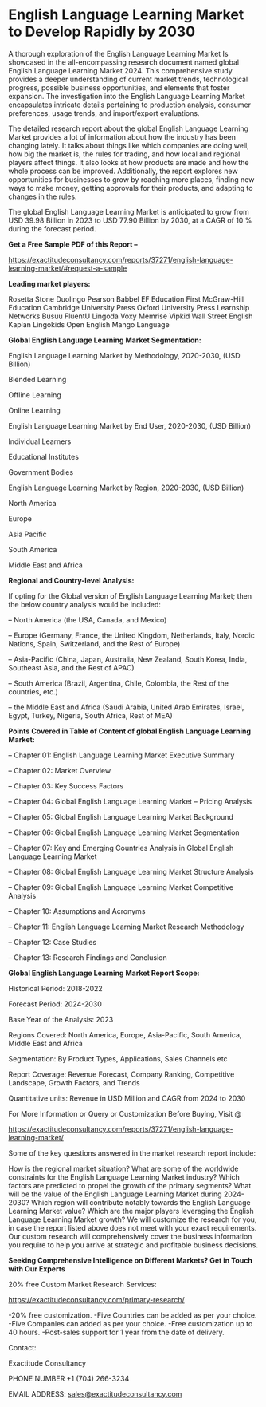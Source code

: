 # English Language Learning Market to Develop Rapidly by 2030

A thorough exploration of the English Language Learning Market Is showcased  in the all-encompassing research document named global English Language Learning Market 2024. This comprehensive study provides a deeper understanding of current market trends, technological progress, possible business opportunities, and elements that foster expansion. The investigation into the English Language Learning Market encapsulates intricate details pertaining to production analysis, consumer preferences, usage trends, and import/export evaluations.

The detailed research report about the global English Language Learning Market provides a lot of information about how the industry has been changing lately. It talks about things like which companies are doing well, how big the market is, the rules for trading, and how local and regional players affect things. It also looks at how products are made and how the whole process can be improved. Additionally, the report explores new opportunities for businesses to grow by reaching more places, finding new ways to make money, getting approvals for their products, and adapting to changes in the rules.

The global English Language Learning Market is anticipated to grow from USD 39.98 Billion in 2023 to USD 77.90 Billion by 2030, at a CAGR of 10 % during the forecast period.

**Get a Free Sample PDF of this Report –**

https://exactitudeconsultancy.com/reports/37271/english-language-learning-market/#request-a-sample
 
**Leading market players:**

Rosetta Stone Duolingo Pearson Babbel EF Education First McGraw-Hill Education Cambridge University Press Oxford University Press Learnship Networks Busuu FluentU Lingoda Voxy Memrise Vipkid Wall Street English Kaplan Lingokids Open English Mango Language

**Global English Language Learning Market Segmentation:**

English Language Learning Market by Methodology, 2020-2030, (USD Billion)

Blended Learning

Offline Learning

Online Learning

English Language Learning Market by End User, 2020-2030, (USD Billion)

Individual Learners

Educational Institutes

Government Bodies

English Language Learning Market by Region, 2020-2030, (USD Billion)

North America

Europe

Asia Pacific

South America

Middle East and Africa

**Regional and Country-level Analysis:**

If opting for the Global version of English Language Learning Market; then the below country analysis would be included:

– North America (the USA, Canada, and Mexico)

– Europe (Germany, France, the United Kingdom, Netherlands, Italy, Nordic Nations, Spain, Switzerland, and the Rest of Europe)

– Asia-Pacific (China, Japan, Australia, New Zealand, South Korea, India, Southeast Asia, and the Rest of APAC)

– South America (Brazil, Argentina, Chile, Colombia, the Rest of the countries, etc.)

– the Middle East and Africa (Saudi Arabia, United Arab Emirates, Israel, Egypt, Turkey, Nigeria, South Africa, Rest of MEA)

**Points Covered in Table of Content of global English Language Learning Market:**

– Chapter 01:  English Language Learning Market Executive Summary

– Chapter 02: Market Overview

– Chapter 03: Key Success Factors

– Chapter 04: Global English Language Learning Market – Pricing Analysis

– Chapter 05: Global English Language Learning Market Background

– Chapter 06: Global English Language Learning Market Segmentation

– Chapter 07: Key and Emerging Countries Analysis in Global English Language Learning Market

– Chapter 08: Global English Language Learning Market Structure Analysis

– Chapter 09: Global English Language Learning Market Competitive Analysis

– Chapter 10: Assumptions and Acronyms

– Chapter 11: English Language Learning Market Research Methodology

– Chapter 12: Case Studies

– Chapter 13: Research Findings and Conclusion

**Global English Language Learning Market Report Scope:**

Historical Period: 2018-2022

Forecast Period: 2024-2030

Base Year of the Analysis: 2023

Regions Covered: North America, Europe, Asia-Pacific, South America, Middle East and Africa

Segmentation: By Product Types, Applications, Sales Channels etc

Report Coverage: Revenue Forecast, Company Ranking, Competitive Landscape, Growth Factors, and Trends

Quantitative units: Revenue in USD Million and CAGR from 2024 to 2030

For More Information or Query or Customization Before Buying, Visit @

https://exactitudeconsultancy.com/reports/37271/english-language-learning-market/

Some of the key questions answered in the market research report include:

How is the regional market situation?
What are some of the worldwide constraints for the English Language Learning Market industry?
Which factors are predicted to propel the growth of the primary segments?
What will be the value of the English Language Learning Market during 2024-2030?
Which region will contribute notably towards the English Language Learning Market value?
Which are the major players leveraging the English Language Learning Market growth?
We will customize the research for you, in case the report listed above does not meet with your exact requirements. Our custom research will comprehensively cover the business information you require to help you arrive at strategic and profitable business decisions.

**Seeking Comprehensive Intelligence on Different Markets? Get in Touch with Our Experts**

20% free Custom Market Research Services:

https://exactitudeconsultancy.com/primary-research/

-20% free customization.
-Five Countries can be added as per your choice.
-Five Companies can added as per your choice.
-Free customization up to 40 hours.
-Post-sales support for 1 year from the date of delivery.

Contact:

Exactitude Consultancy

PHONE NUMBER +1 (704) 266-3234

EMAIL ADDRESS: sales@exactitudeconsultancy.com
